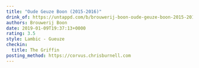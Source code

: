 ```yaml
---
title: "Oude Geuze Boon (2015-2016)"
drink_of: https://untappd.com/b/brouwerij-boon-oude-geuze-boon-2015-2016/2446638
authors: Brouwerij Boon
date: 2019-01-09T19:37:13+0000
rating: 3.5
style: Lambic - Gueuze
checkin:
  title: The Griffin
posting_method: https://corvus.chrisburnell.com
---
```

